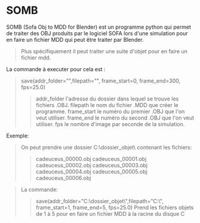 # SOMB

SOMB (Sofa Obj to MDD for Blender) est un programme python qui permet de traiter des OBJ produits par le logiciel SOFA lors d'une simulation pour en faire un fichier MDD qui peut être traiter par Blender.

> Plus spécifiquement il peut traiter une suite d'objet pour en faire un fichier mdd.

La commande à executer pour cela est :
>  save(addr_folder="",filepath="", frame_start=0, frame_end=300, fps=25.0)
>  >  addr_folder l'adresse du dossier dans lequel se trouve les fichiers .OBJ.
>  >  filepath le nom du fichier .MDD que créer le programme.
>  >  frame_start le numéro du premier .OBJ que l'on veut utiliser.
>  >  frame_end le numéro du second .OBJ que l'on veut utiliser.
>  >  fps le nombre d'image par seconde de la simulation.
  
Exemple:
>  On peut prendre une dossier C:\\dossier_objet\ contenant les fichiers:
>  >  cadeuceus_00000.obj
>  >  cadeuceus_00001.obj
>  >  cadeuceus_00002.obj
>  >  cadeuceus_00003.obj
>  >  cadeuceus_00004.obj
>  >  cadeuceus_00005.obj
>  >  cadeuceus_00006.obj
 
> La commande:
>  >  save(addr_folder="C:\\dossier_objet\\",filepath="C:\\", frame_start=1, frame_end=5, fps=25.0)
>  >  Prend les fichiers objets de 1 à 5 pour en faire un fichier MDD à la racine du disque C
